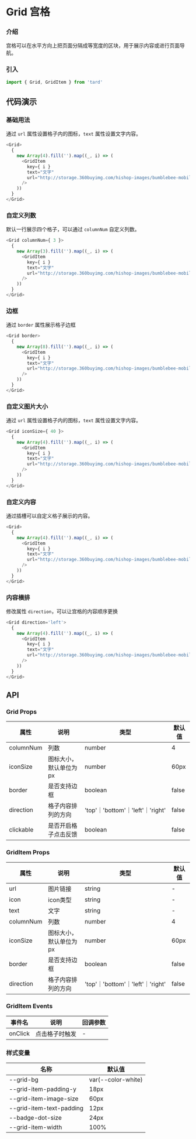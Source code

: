 # Grid 宫格
### 介绍
宫格可以在水平方向上把页面分隔成等宽度的区块，用于展示内容或进行页面导航。
### 引入
```js
import { Grid, GridItem } from 'tard'
```
## 代码演示
### 基础用法
通过 `url` 属性设置格子内的图标，`text` 属性设置文字内容。
```js
<Grid>
  {
    new Array(4).fill('').map((_, i) => (
      <GridItem 
        key={ i }
        text="文字" 
        url="http://storage.360buyimg.com/hishop-images/bumblebee-mobile/person/pay.png" 
      />
    ))
  }
</Grid>
```

### 自定义列数
默认一行展示四个格子，可以通过 `columnNum` 自定义列数。
```js
<Grid columnNum={ 3 }>
  {
    new Array(3).fill('').map((_, i) => (
      <GridItem 
        key={ i }
        text="文字" 
        url="http://storage.360buyimg.com/hishop-images/bumblebee-mobile/person/pay.png" 
      />
    ))
  }
</Grid>
```

### 边框
通过 `border` 属性展示格子边框
```js
<Grid border>
  {
    new Array(8).fill('').map((_, i) => (
      <GridItem 
        key={ i }
        text="文字" 
        url="http://storage.360buyimg.com/hishop-images/bumblebee-mobile/person/pay.png" 
      />
    ))
  }
</Grid>
```

### 自定义图片大小
通过 `url` 属性设置格子内的图标，`text` 属性设置文字内容。
```js
<Grid iconSize={ 40 }>
  {
    new Array(4).fill('').map((_, i) => (
      <GridItem 
        key={ i }
        text="文字" 
        url="http://storage.360buyimg.com/hishop-images/bumblebee-mobile/person/pay.png" 
      />
    ))
  }
</Grid>
```

### 自定义内容
通过插槽可以自定义格子展示的内容。
```js
<Grid>
  {
    new Array(4).fill('').map((_, i) => (
      <GridItem 
        key={ i }
        text="文字" 
        url="http://storage.360buyimg.com/hishop-images/bumblebee-mobile/person/pay.png" 
      />
    ))
  }
</Grid>
```

### 内容横排
修改属性 `direction`，可以让宫格的内容顺序更换
```js
<Grid direction='left'>
  {
    new Array(4).fill('').map((_, i) => (
      <GridItem 
        key={ i }
        text="文字" 
        url="http://storage.360buyimg.com/hishop-images/bumblebee-mobile/person/pay.png" 
      />
    ))
  }
</Grid>
```

## API
### Grid Props
|  属性   | 说明  | 类型 | 默认值 |
|  ----  | ----  | ---- | ---- |
| columnNum | 列数 | number | 4 |
| iconSize | 图标大小，默认单位为px | number | 60px |
| border | 是否支持边框 |	boolean | false |
| direction | 格子内容排列的方向 | 'top'｜'bottom'｜'left'｜'right' | false |
| clickable | 是否开启格子点击反馈 | boolean | false |

### GridItem Props
|  属性   | 说明  | 类型 | 默认值 |
|  ----  | ----  | ---- | ---- |
| url | 图片链接 | string | - |
| icon | icon类型 | string | - |
| text | 文字 | string | - |
| columnNum | 列数 | number | 4 |
| iconSize | 图标大小，默认单位为px | number | 60px |
| border | 是否支持边框 |	boolean | false |
| direction | 格子内容排列的方向 | 'top'｜'bottom'｜'left'｜'right' | false |

### GridItem Events
|  事件名   | 说明  | 回调参数 |
|  ----  | ----  | ---- |
| onClick | 点击格子时触发 | - |

### 样式变量
|  名称  | 默认值 |
|  ---- | ---- |
|  --grid-bg | var(--color-white) |
|  --grid-item-padding-y | 18px |
|  --grid-item-image-size | 60px |
|  --grid-item-text-padding | 12px |
|  --badge-dot-size  | 24px |
|  --grid-item-width  | 100% |
